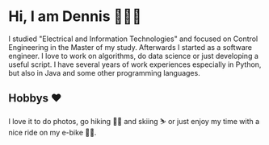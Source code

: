 # Hi, I am Dennis 👋👨‍💻
I studied "Electrical and Information Technologies" and focused on Control Engineering in the Master of my study. Afterwards I started as a software engineer. I love to work on algorithms, do data science or just developing a useful script. I have several years of work experiences especially in Python, but also in Java and some other programming languages.

## Hobbys ❤️
I love it to do photos, go hiking 🥾🥾 and skiing ⛷ or just enjoy my time with a nice ride on my e-bike 🚴‍♂️.
